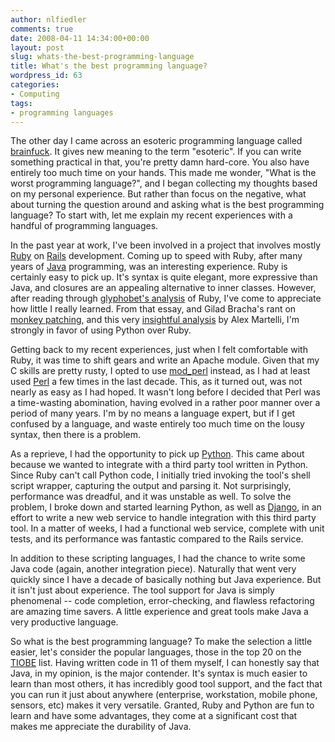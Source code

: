 ```yaml
---
author: nlfiedler
comments: true
date: 2008-04-11 14:34:00+00:00
layout: post
slug: whats-the-best-programming-language
title: What's the best programming language?
wordpress_id: 63
categories:
- Computing
tags:
- programming languages
---
```


The other day I came across an esoteric programming language called [brainfuck](http://en.wikipedia.org/wiki/Brainfuck). It gives new meaning to the term "esoteric". If you can write something practical in that, you're pretty damn hard-core. You also have entirely too much time on your hands. This made me wonder, "What is the worst programming language?", and I began collecting my thoughts based on my personal experience. But rather than focus on the negative, what about turning the question around and asking what is the best programming language? To start with, let me explain my recent experiences with a handful of programming languages.  
  
In the past year at work, I've been involved in a project that involves mostly [Ruby](http://www.ruby-lang.org/) on [Rails](http://www.rubyonrails.org/) development. Coming up to speed with Ruby, after many years of [Java](http://java.sun.com/) programming, was an interesting experience. Ruby is certainly easy to pick up. It's syntax is quite elegant, more expressive than Java, and closures are an appealing alternative to inner classes. However, after reading through [glyphobet's analysis](http://glyphobet.net/blog/essay/228) of Ruby, I've come to appreciate how little I really learned. From that essay, and Gilad Bracha's rant on [monkey patching](http://gbracha.blogspot.com/2008/03/monkey-patching.html), and this very [insightful analysis](http://groups.google.com/group/comp.lang.python/msg/28422d707512283) by Alex Martelli, I'm strongly in favor of using Python over Ruby.  
  
Getting back to my recent experiences, just when I felt comfortable with Ruby, it was time to shift gears and write an Apache module. Given that my C skills are pretty rusty, I opted to use [mod_perl](http://perl.apache.org/) instead, as I had at least used [Perl](http://www.perl.org/) a few times in the last decade. This, as it turned out, was not nearly as easy as I had hoped. It wasn't long before I decided that Perl was a time-wasting abomination, having evolved in a rather poor manner over a period of many years. I'm by no means a language expert, but if I get confused by a language, and waste entirely too much time on the lousy syntax, then there is a problem.  
  
As a reprieve, I had the opportunity to pick up [Python](http://www.python.org/). This came about because we wanted to integrate with a third party tool written in Python. Since Ruby can't call Python code, I initially tried invoking the tool's shell script wrapper, capturing the output and parsing it. Not surprisingly, performance was dreadful, and it was unstable as well. To solve the problem, I broke down and started learning Python, as well as [Django](http://www.djangoproject.com/), in an effort to write a new web service to handle integration with this third party tool. In a matter of weeks, I had a functional web service, complete with unit tests, and its performance was fantastic compared to the Rails service.  
  
In addition to these scripting languages, I had the chance to write some Java code (again, another integration piece). Naturally that went very quickly since I have a decade of basically nothing but Java experience. But it isn't just about experience. The tool support for Java is simply phenomenal -- code completion, error-checking, and flawless refactoring are amazing time savers. A little experience and great tools make Java a very productive language.  
  
So what is the best programming language? To make the selection a little easier, let's consider the popular languages, those in the top 20 on the [TIOBE](http://www.tiobe.com/index.php/content/paperinfo/tpci/) list. Having written code in 11 of them myself, I can honestly say that Java, in my opinion, is the major contender. It's syntax is much easier to learn than most others, it has incredibly good tool support, and the fact that you can run it just about anywhere (enterprise, workstation, mobile phone, sensors, etc) makes it very versatile. Granted, Ruby and Python are fun to learn and have some advantages, they come at a significant cost that makes me appreciate the durability of Java.

